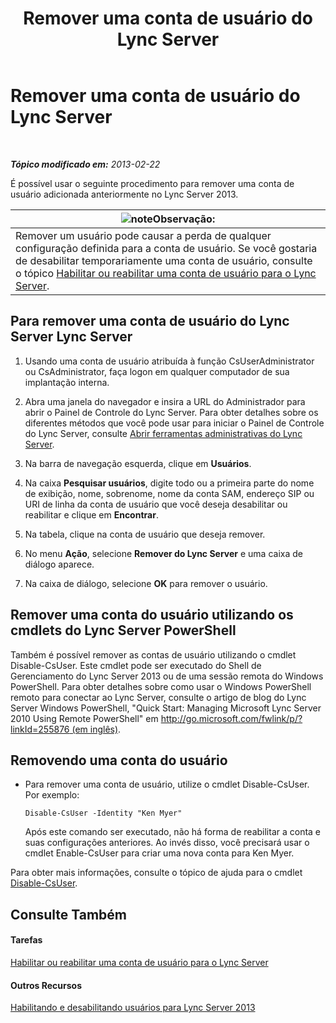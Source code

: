 ﻿---
title: Remover uma conta de usuário do Lync Server
TOCTitle: Remover uma conta de usuário do Lync Server
ms:assetid: 2f512aba-e358-45ae-af58-74312ee9c514
ms:mtpsurl: https://technet.microsoft.com/pt-br/library/JJ688008(v=OCS.15)
ms:contentKeyID: 49886155
ms.date: 05/19/2016
mtps_version: v=OCS.15
ms.translationtype: HT
---

# Remover uma conta de usuário do Lync Server

 

_**Tópico modificado em:** 2013-02-22_

É possível usar o seguinte procedimento para remover uma conta de usuário adicionada anteriormente no Lync Server 2013.

<table>
<thead>
<tr class="header">
<th><img src="images/Gg425756.note(OCS.15).gif" title="note" alt="note" />Observação:</th>
</tr>
</thead>
<tbody>
<tr class="odd">
<td>Remover um usuário pode causar a perda de qualquer configuração definida para a conta de usuário. Se você gostaria de desabilitar temporariamente uma conta de usuário, consulte o tópico <a href="lync-server-2013-disable-or-re-enable-user-account-for-lync-server.md">Habilitar ou reabilitar uma conta de usuário para o Lync Server</a>.</td>
</tr>
</tbody>
</table>


## Para remover uma conta de usuário do Lync Server Lync Server

1.  Usando uma conta de usuário atribuída à função CsUserAdministrator ou CsAdministrator, faça logon em qualquer computador de sua implantação interna.

2.  Abra uma janela do navegador e insira a URL do Administrador para abrir o Painel de Controle do Lync Server. Para obter detalhes sobre os diferentes métodos que você pode usar para iniciar o Painel de Controle do Lync Server, consulte [Abrir ferramentas administrativas do Lync Server](lync-server-2013-open-lync-server-administrative-tools.md).

3.  Na barra de navegação esquerda, clique em **Usuários**.

4.  Na caixa **Pesquisar usuários**, digite todo ou a primeira parte do nome de exibição, nome, sobrenome, nome da conta SAM, endereço SIP ou URI de linha da conta de usuário que você deseja desabilitar ou reabilitar e clique em **Encontrar**.

5.  Na tabela, clique na conta de usuário que deseja remover.

6.  No menu **Ação**, selecione **Remover do Lync Server** e uma caixa de diálogo aparece.

7.  Na caixa de diálogo, selecione **OK** para remover o usuário.

## Remover uma conta do usuário utilizando os cmdlets do Lync Server PowerShell

Também é possível remover as contas de usuário utilizando o cmdlet Disable-CsUser. Este cmdlet pode ser executado do Shell de Gerenciamento do Lync Server 2013 ou de uma sessão remota do Windows PowerShell. Para obter detalhes sobre como usar o Windows PowerShell remoto para conectar ao Lync Server, consulte o artigo de blog do Lync Server Windows PowerShell, "Quick Start: Managing Microsoft Lync Server 2010 Using Remote PowerShell" em [http://go.microsoft.com/fwlink/p/?linkId=255876 (em inglês)](http://go.microsoft.com/fwlink/p/?linkid=255876).

## Removendo uma conta do usuário

  - Para remover uma conta de usuário, utilize o cmdlet Disable-CsUser. Por exemplo:
    
        Disable-CsUser -Identity "Ken Myer"
    
    Após este comando ser executado, não há forma de reabilitar a conta e suas configurações anteriores. Ao invés disso, você precisará usar o cmdlet Enable-CsUser para criar uma nova conta para Ken Myer.

Para obter mais informações, consulte o tópico de ajuda para o cmdlet [Disable-CsUser](https://docs.microsoft.com/en-us/powershell/module/skype/Disable-CsUser).

## Consulte Também

#### Tarefas

[Habilitar ou reabilitar uma conta de usuário para o Lync Server](lync-server-2013-disable-or-re-enable-user-account-for-lync-server.md)  

#### Outros Recursos

[Habilitando e desabilitando usuários para Lync Server 2013](lync-server-2013-enabling-and-disabling-users-for-lync-server.md)

